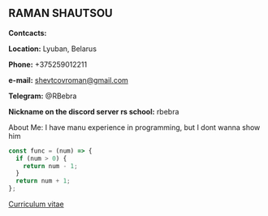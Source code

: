 ## RAMAN SHAUTSOU
**Contcacts:**

**Location:** Lyuban, Belarus

**Phone:** +375259012211

**e-mail:** shevtcovroman@gmail.com

**Telegram:** @RBebra

**Nickname on the discord server rs school:** rbebra

About Me:
I have manu experience in programming, but I dont wanna show him


```javascript
const func = (num) => {
  if (num > 0) {
    return num - 1;
  }
  return num + 1;
};
```

[Curriculum vitae](https://RBebra.github.io/rsschool-cv/cv)